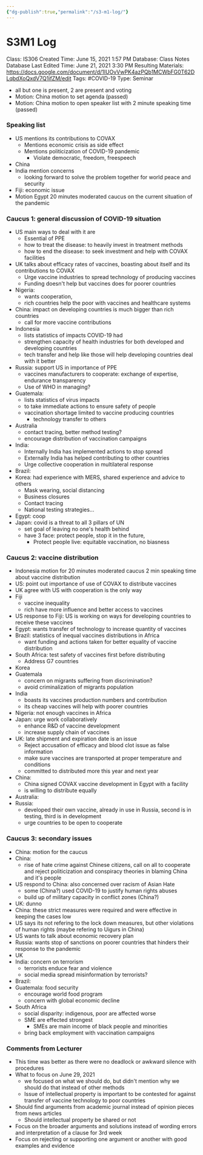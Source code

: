 ```yaml
---
{"dg-publish":true,"permalink":"/s3-m1-log/"}
---
```


# S3M1 Log

Class: IS306
Created Time: June 15, 2021 1:57 PM
Database: Class Notes Database
Last Edited Time: June 21, 2021 3:30 PM
Resulting Materials: https://docs.google.com/document/d/1IUOvVwPK4azPQb1MCWbFG0T62DLqbdXoQxdV7Q1ifZM/edit
Tags: #COVID-19
Type: Seminar

- all but one is present, 2 are present and voting
- Motion: China motion to set agenda (passed)
- Motion: China motion to open speaker list with 2 minute speaking time (passed)

### Speaking list

- US mentions its contributions to COVAX
    - Mentions economic crisis as side effect
    - Mentions politicization of COVID-19 pandemic
        - Violate democratic, freedom, freespeech
- China
- India mention concerns
    - looking forward to solve the problem together for world peace and security
- Fiji: economic issue
- Motion Egypt 20 minutes moderated caucus on the current situation of the pandemic

### Caucus 1: general discussion of COVID-19 situation

- US main ways to deal with it are
    - Essential of PPE
    - how to treat the disease: to heavily invest in treatment methods
    - how to end the disease: to seek investment and help with COVAX facilities
- UK talks about efficacy rates of vaccines, boasting about itself and its contributions to COVAX
    - Urge vaccine industries to spread technology of producing vaccines
    - Funding doesn't help but vaccines does for poorer countries
- Nigeria:
    - wants cooperation,
    - rich countries help the poor with vaccines and healthcare systems
- China: impact on developing countries is much bigger than rich countries
    - call for more vaccine contributions
- Indonesia
    - lists statistics of impacts COVID-19 had
    - strengthen capacity of health industries for both developed and developing countries
    - tech transfer and help like those will help developing countries deal with it better
- Russia: support US in importance of PPE
    - vaccines manufacturers to cooperate: exchange of expertise, endurance transparency
    - Use of WHO in managing?
- Guatemala:
    - lists statistics of virus impacts
    - to take immediate actions to ensure safety of people
    - vaccination shortage limited to vaccine producing countries
        - technology transfer to others
- Australia
    - contact tracing, better method testing?
    - encourage distribution of vaccination campaigns
- India:
    - Internally India has implemented actions to stop spread
    - Externally India has helped contributing to other countries
    - Urge collective cooperation in multilateral response
- Brazil:
- Korea: had experience with MERS, shared experience and advice to others
    - Mask wearing, social distancing
    - Business closures
    - Contact tracing
    - National testing strategies...
- Egypt: coop
- Japan: covid is a threat to all 3 pillars of UN
    - set goal of leaving no one's health behind
    - have 3 face: protect people, stop it in the future,
        - Protect people live: equitable vaccination, no biasness

### Caucus 2: vaccine distribution

- Indonesia motion for 20 minutes moderated caucus 2 min speaking time about vaccine distribution
- US: point out importance of use of COVAX to distribute vaccines
- UK agree with US with cooperation is the only way
- Fiji
    - vaccine inequality
    - rich have more influence and better access to vaccines
- US response to Fiji: US is working on ways for developing countries to receive these vaccines
- Egypt: wants transfer of technology to increase quantity of vaccines
- Brazil: statistics of inequal vaccines distributions in Africa
    - want funding and actions taken for better equality of vaccine distribution
- South Africa: test safety of vaccines first before distributing
    - Address G7 countries
- Korea
- Guatemala
    - concern on migrants suffering from discrimination?
    - avoid criminalization of migrants population
- India
    - boasts its vaccines production numbers and contribution
    - its cheap vaccines will help with poorer countries
- Nigeria: not enough vaccines in Africa
- Japan: urge work collaboratively
    - enhance R&D of vaccine development
    - increase supply chain of vaccines
- UK: late shipment and expiration date is an issue
    - Reject accusation of efficacy and blood clot issue as false information
    - make sure vaccines are transported at proper temperature and conditions
    - committed to distributed more this year and next year
- China:
    - China signed COVAX vaccine development in Egypt with a facility
    - is willing to distribute equally
- Australia:
- Russia:
    - developed their own vaccine, already in use in Russia, second is in testing, third is in development
    - urge countries to be open to cooperate

### Caucus 3: secondary issues

- China: motion for the caucus
- China:
    - rise of hate crime against Chinese citizens, call on all to cooperate and reject politicization and conspiracy theories in blaming China and it's people
- US respond to China: also concerned over racism of Asian Hate
    - some (China?) used COVID-19 to justify human rights abuses
    - build up of military capacity in conflict zones (China?)
- UK: dunno
- China: these strict measures were required and were effective in keeping the cases low
- US says its not refering to the lock down measures, but other violations of human rights (maybe refering to Uigurs in China)
- US wants to talk about economic recovery plan
- Russia: wants stop of sanctions on poorer countries that hinders their response to the pandemic
- UK
- India: concern on terrorism
    - terrorists enduce fear and violence
    - social media spread misinformation by terrorists?
- Brazil:
- Guatemala: food security
    - encourage world food program
    - concern with global economic decline
- South Africa
    - social disparity: indigenous, poor are affected worse
    - SME are effected strongest
        - SMEs are main income of black people and minorities
    - bring back employment with vaccination campaigns

### Comments from Lecturer

- This time was better as there were no deadlock or awkward silence with procedures
- What to focus on June 29, 2021
    - we focused on what we should do, but didn't mention why we should do that instead of other methods
    - Issue of intellectual property is important to be contested for against transfer of vaccine technology to poor countries
- Should find arguments from academic journal instead of opinion pieces from news articles
    - Should intellectual property be shared or not
- Focus on the broader arguments and solutions instead of wording errors and interpretation of a clause for 3rd week
- Focus on rejecting or supporting one argument or another with good examples and evidence